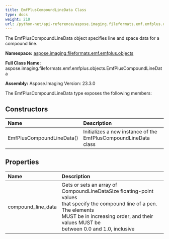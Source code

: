 ```yaml
---
title: EmfPlusCompoundLineData Class
type: docs
weight: 210
url: /python-net/api-reference/aspose.imaging.fileformats.emf.emfplus.objects/emfpluscompoundlinedata/
---
```


The EmfPlusCompoundLineData object specifies line and space data for a compound line.

**Namespace:** [aspose.imaging.fileformats.emf.emfplus.objects](/imaging/python-net/api-reference/aspose.imaging.fileformats.emf.emfplus.objects/)

**Full Class Name:** aspose.imaging.fileformats.emf.emfplus.objects.EmfPlusCompoundLineData

**Assembly:**  Aspose.Imaging Version: 23.3.0

The EmfPlusCompoundLineData type exposes the following members:
## **Constructors**
|**Name**|**Description**|
| :- | :- |
|EmfPlusCompoundLineData()|Initializes a new instance of the EmfPlusCompoundLineData class|
## **Properties**
|**Name**|**Description**|
| :- | :- |
|compound_line_data|Gets or sets an array of CompoundLineDataSize floating-point values<br/>            that specify the compound line of a pen. The elements<br/>            MUST be in increasing order, and their values MUST be<br/>            between 0.0 and 1.0, inclusive|
